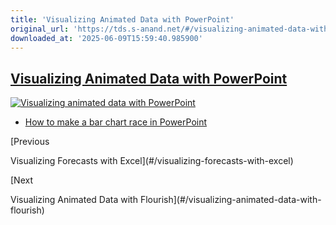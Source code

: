 ```yaml
---
title: 'Visualizing Animated Data with PowerPoint'
original_url: 'https://tds.s-anand.net/#/visualizing-animated-data-with-powerpoint?id=visualizing-animated-data-with-powerpoint'
downloaded_at: '2025-06-09T15:59:40.985900'
---
```

[Visualizing Animated Data with PowerPoint](#/visualizing-animated-data-with-powerpoint?id=visualizing-animated-data-with-powerpoint)
-------------------------------------------------------------------------------------------------------------------------------------

[![Visualizing animated data with PowerPoint](https://i.ytimg.com/vi_webp/umHlPDFVWr0/sddefault.webp)](https://youtu.be/umHlPDFVWr0)

* [How to make a bar chart race in PowerPoint](https://blog.gramener.com/bar-chart-race-in-powerpoint/)

[Previous

Visualizing Forecasts with Excel](#/visualizing-forecasts-with-excel)

[Next

Visualizing Animated Data with Flourish](#/visualizing-animated-data-with-flourish)